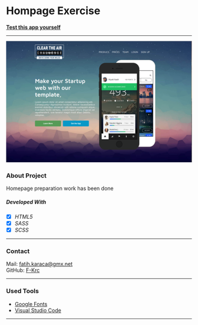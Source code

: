 # Hompage Exercise


**[Test this app yourself](https://github.com/F-Krc/Homepage-task1)**

---

![Screenshot from Project](./img/homepage.png)



### About Project

Homepage preparation work has been done

##### Developed With

- [x] _HTML5_
- [x] _SASS_
- [x] _SCSS_

---

### Contact

Mail: <fatih.karaca@gmx.net><br>
GitHub: [F-Krc](https://github.com/F-Krc)<br>


---

### Used Tools

- [Google Fonts](https://fonts.google.com/)
- [Visual Studio Code](https://code.visualstudio.com/)

---

